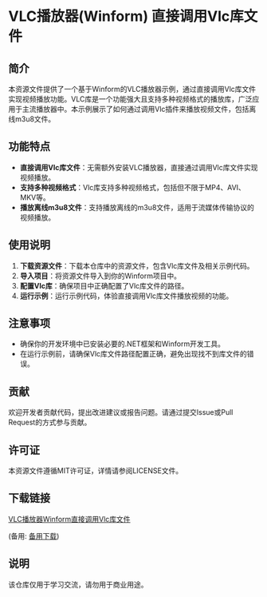 # VLC播放器(Winform) 直接调用Vlc库文件

## 简介

本资源文件提供了一个基于Winform的VLC播放器示例，通过直接调用Vlc库文件实现视频播放功能。VLC库是一个功能强大且支持多种视频格式的播放库，广泛应用于主流播放器中。本示例展示了如何通过调用Vlc插件来播放视频文件，包括离线m3u8文件。

## 功能特点

- **直接调用Vlc库文件**：无需额外安装VLC播放器，直接通过调用Vlc库文件实现视频播放。
- **支持多种视频格式**：Vlc库支持多种视频格式，包括但不限于MP4、AVI、MKV等。
- **播放离线m3u8文件**：支持播放离线的m3u8文件，适用于流媒体传输协议的视频播放。

## 使用说明

1. **下载资源文件**：下载本仓库中的资源文件，包含Vlc库文件及相关示例代码。
2. **导入项目**：将资源文件导入到你的Winform项目中。
3. **配置Vlc库**：确保项目中正确配置了Vlc库文件的路径。
4. **运行示例**：运行示例代码，体验直接调用Vlc库文件播放视频的功能。

## 注意事项

- 确保你的开发环境中已安装必要的.NET框架和Winform开发工具。
- 在运行示例前，请确保Vlc库文件路径配置正确，避免出现找不到库文件的错误。

## 贡献

欢迎开发者贡献代码，提出改进建议或报告问题。请通过提交Issue或Pull Request的方式参与贡献。

## 许可证

本资源文件遵循MIT许可证，详情请参阅LICENSE文件。

## 下载链接
[VLC播放器Winform直接调用Vlc库文件](https://pan.quark.cn/s/f5a964d65616) 

(备用: [备用下载](https://pan.baidu.com/s/1sgXVhqWmIbgXw1KunVpcBA?pwd=1234))

## 说明

该仓库仅用于学习交流，请勿用于商业用途。
